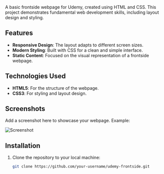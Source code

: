 

A basic frontside webpage for Udemy, created using HTML and CSS. This project demonstrates fundamental web development skills, including layout design and styling.

## Features

- **Responsive Design**: The layout adapts to different screen sizes.
- **Modern Styling**: Built with CSS for a clean and simple interface.
- **Static Content**: Focused on the visual representation of a frontside webpage.

## Technologies Used

- **HTML5**: For the structure of the webpage.
- **CSS3**: For styling and layout design.

## Screenshots

Add a screenshot here to showcase your webpage. Example:

![Screenshot](screenshot.png)

## Installation

1. Clone the repository to your local machine:
   ```bash
   git clone https://github.com/your-username/udemy-frontside.git

